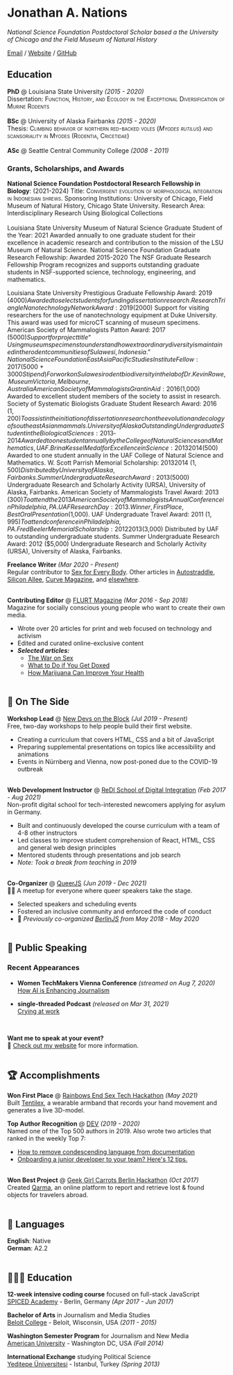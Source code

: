 # Jonathan A. Nations

_National Science Foundation Postdoctoral Scholar based a the University of Chicago and the Field Museum of Natural History_ <br>

[Email](mailto:jonnatiions@gmail.com) / [Website](https://jonnynations.com/) / [GitHub](https://github.com/jonnations/) 

## Education

**PhD** @ Louisiana State University _(2015 - 2020)_ <br>
Dissertation: <span style="font-variant:small-caps;">Function, History, and Ecology in the Exceptional Diversification of Murine Rodents</span>  
<br>
**BSc** @ University of Alaska Fairbanks _(2015 - 2020)_ <br>
Thesis: <span style="font-variant:small-caps;">Climbing behavior of northern red-backed voles (*Myodes rutilus*) and scansoriality in Myodes (Rodentia, Cricetidae)</span>  
<br>
**ASc** @ Seattle Central Community College _(2008 - 2011)_ <br>
    
### Grants, Scholarships, and Awards

**National Science Foundation Postdoctoral Research Fellowship in Biology**: (2021-2024)
Title: <span style="font-variant:small-caps;">Convergent evolution of morphological integration in Indonesian shrews.</span>
Sponsoring Institutions: University of Chicago, Field Museum of Natural History, Chicago State University.
Research Area: Interdisciplinary Research Using Biological Collections  
<br>
Louisiana State University Museum of Natural Science Graduate Student of the Year: 2021
Awarded annually to one graduate student for their excellence in academic research and contribution to the mission of the LSU Museum of Natural Science.
National Science Foundation Graduate Research Fellowship: Awarded 2015-2020
The NSF Graduate Research Fellowship Program recognizes and supports outstanding graduate students in NSF-supported science, technology, engineering, and mathematics.

Louisiana State University Prestigious Graduate Fellowship Award: 2019 ($4000)
Awarded to select students for funding dissertation research.
Research Triangle Nanotechnology Network Award: 2019 ($2000)
Support for visiting researchers for the use of nanotechnology equipment at Duke University. This award was used for microCT scanning of museum specimens.
American Society of Mammalogists Patton Award: 2017 ($5000)
Support for project title “Using museum specimens to understand how extraordinary diversity is maintained in the rodent communities of Sulawesi, Indonesia.”
National Science Foundation East Asia Pacific Studies Institute Fellow: 2017 ($5000 + $3000 Stipend)
For work on Sulawesi rodent biodiversity in the lab of Dr. Kevin Rowe, Museum Victoria, Melbourne, Australia
American Society of Mammalogists Grant in Aid: 2016 ($1,000)
Awarded to excellent student members of the society to assist in research.
Society of Systematic Biologists Graduate Student Research Award: 2016 ($1,200)
To assist in the initiation of dissertation research on the evolution and ecology of southeast Asian mammals.
University of Alaska Outstanding Undergraduate Student in the Biological Sciences: 2013­2014
Awarded to one student annually by the College of Natural Sciences and Mathematics, UAF.
Brina Kessel Medal for Excellence in Science: 2013­2014 ($500)
Awarded to one student annually in the UAF College of Natural Science and Mathematics.
W. Scott Parrish Memorial Scholarship: 2013­2014 ($1,500)
Distributed by University of Alaska, Fairbanks.
Summer Undergraduate Research Award: 2013 ($5000)
Undergraduate Research and Scholarly Activity (URSA), University of Alaska, Fairbanks.
American Society of Mammalogists Travel Award: 2013 ($300)
To attend the 2013 American Society of Mammalogists Annual Conference in Philadelphia, PA.
UAF Research Day: 2013. Winner, First Place, Best Oral Presentation ($1,000).
UAF Undergraduate Travel Award: 2011 ($1,995)
To attend conference in Philadelphia, PA.
Fred Beeler Memorial Scholarship: 2012­2013 ($3,000)
Distributed by UAF to outstanding undergraduate students.
Summer Undergraduate Research Award: 2012 ($5,000)
Undergraduate Research and Scholarly Activity (URSA), University of Alaska, Fairbanks.


**Freelance Writer** _(Mar 2020 - Present)_ <br>
Regular contributor to [Sex for Every Body](https://sexforeverybody.com/author/carolyn/). Other articles in [Autostraddle](https://www.autostraddle.com/sharing-is-caring-or-did-you-skip-that-day-in-school__trashed/), [Silicon Allee](https://news.siliconallee.com/2021/07/26/the-art-of-pitching-a-sex-tech-startup/), [Curve Magazine](https://www.curvemag.com/us-home/beyond-the-binary-how-software-engineer-sara-vieira-founded-a-global-community-of-queer-coders/), and [elsewhere](https://workwithcarolyn.com/words).
<br><br>

**Contributing Editor** @ [FLURT Magazine](https://www.facebook.com/flurtmagazine) _(Mar 2016 - Sep 2018)_ <br>
Magazine for socially conscious young people who want to create their own media.
  - Wrote over 20 articles for print and web focused on technology and activism
  - Edited and curated online-exclusive content
  - **_Selected articles:_**
    - [The War on Sex](https://workwithcarolyn.com/words/war-on-sex)
    - [What to Do if You Get Doxed](https://workwithcarolyn.com/words/what-to-do-if-you-get-doxed)
    - [How Marijuana Can Improve Your Health](https://workwithcarolyn.com/words/how-marijuana-can-improve-your-health)
    <br><br>

## 📌 On The Side

**Workshop Lead** @ [New Devs on the Block](https://newdevs.org/) _(Jul 2019 - Present)_ <br>
Free, two-day workshops to help people build their first website.
  - Creating a curriculum that covers HTML, CSS and a bit of JavaScript 
  - Preparing supplemental presentations on topics like accessibility and animations
  - Events in Nürnberg and Vienna, now post-poned due to the COVID-19 outbreak 
  <br><br>

**Web Development Instructor** @ [ReDI School of Digital Integration](https://www.redi-school.org/) _(Feb 2017 - Aug 2021)_<br>
Non-profit digital school for tech-interested newcomers applying for asylum in Germany.
  - Built and continuously developed the course curriculum with a team of 4-8 other instructors
  - Led classes to improve student comprehension of React, HTML, CSS and general web design principles
  - Mentored students through presentations and job search
  - _Note: Took a break from teaching in 2019_
  <br><br>

**Co-Organizer** @ [QueerJS](https://queerjs.com/) _(Jun 2019 - Dec 2021)_<br>
🏳️‍🌈 A meetup for everyone where queer speakers take the stage.
  - Selected speakers and scheduling events
  - Fostered an inclusive community and enforced the code of conduct
  - 🐻 _Previously co-organized [BerlinJS](https://berlinjs.org/) from May 2018 - May 2020_
  <br><br>
  

## 🎤 Public Speaking
    
### Recent Appearances

- **Women TechMakers Vienna Conference** _(streamed on Aug 7, 2020)_
<br>[How AI is Enhancing Journalism](https://www.youtube.com/watch?v=-qZCRHwnnbM)<br>

- **single-threaded Podcast** _(released on Mar 31, 2021)_
<br>[Crying at work](https://anchor.fm/single-threaded/episodes/Carolyn-Stransky-on-Crying-at-Work-etu7hj)<br>
<br>

**Want me to speak at your event?**
<br>💖 [Check out my website](https://workwithcarolyn.com/speaking) for more information.
<br><br>
  
## 🏆 Accomplishments

**Won First Place** @ [Rainbows End Sex Tech Hackathon](https://hack.touchyfeely.tech/) _(May 2021)_ <br>
Built [Tentilex](https://workwithcarolyn.com/blog/tentilex), a wearable armband that records your hand movement and generates a live 3D-model. 

**Top Author Recognition** @ [DEV](https://dev.to/) _(2019 - 2020)_ <br>
Named one of the Top 500 authors in 2019. Also wrote two articles that ranked in the weekly Top 7:
  - [How to remove condescending language from documentation](https://dev.to/meeshkan/how-to-remove-condescending-language-from-documentation-4a5p)
  - [Onboarding a junior developer to your team? Here's 12 tips.](https://dev.to/carolstran/onboarding-a-junior-developer-to-your-team-here-s-12-tips-4g3a)
<br><br>

**Won Best Project** @ [Geek Girl Carrots Berlin Hackathon](http://www.hacklikeagirl.co/) _(Oct 2017)_<br>
Created [Qarma](https://github.com/lcorr8/qarma), an online platform to report and retrieve lost & found objects for travelers abroad.
<br><br>

## 💬 Languages

**English**: Native <br>
**German**: A2.2
<br><br>

## 👩🏼‍🎓 Education

**12-week intensive coding course** focused on full-stack JavaScript<br>
[SPICED Academy](https://www.spiced-academy.com/) - Berlin, Germany _(Apr 2017 - Jun 2017)_ <br>

**Bachelor of Arts** in Journalism and Media Studies<br>
[Beloit College](https://www.beloit.edu/) - Beloit, Wisconsin, USA _(2011 - 2015)_

**Washington Semester Program** for Journalism and New Media<br>
[American University](https://www.american.edu/) - Washington DC, USA _(Fall 2014)_

**International Exchange** studying Political Science<br>
[Yeditepe Üniversitesi](https://yeditepe.edu.tr/en) - Istanbul, Turkey _(Spring 2013)_

